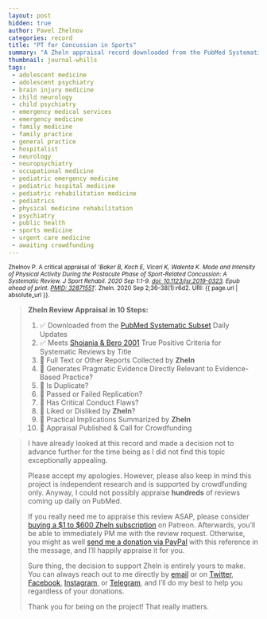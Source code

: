 ```yaml
---
layout: post
hidden: true
author: Pavel Zhelnov
categories: record
title: "PT for Concussion in Sports"
summary: "A Zheln appraisal record downloaded from the PubMed Systematic Subset daily updates."
thumbnail: journal-whills
tags:
 - adolescent medicine
 - adolescent psychiatry
 - brain injury medicine
 - child neurology
 - child psychiatry
 - emergency medical services
 - emergency medicine
 - family medicine
 - family practice
 - general practice
 - hospitalist
 - neurology
 - neuropsychiatry
 - occupational medicine
 - pediatric emergency medicine
 - pediatric hospital medicine
 - pediatric rehabilitation medicine
 - pediatrics
 - physical medicine rehabilitation
 - psychiatry
 - public health
 - sports medicine
 - urgent care medicine
 - awaiting crowdfunding
---
```


<small id="citation">Zhelnov P. A critical appraisal of _‘Baker B, Koch E, Vicari K, Walenta K. Mode and Intensity of Physical Activity During the Postacute Phase of Sport-Related Concussion: A Systematic Review. J Sport Rehabil. 2020 Sep 1:1-9. [doi: 10.1123/jsr.2019-0323](https://doi.org/10.1123/jsr.2019-0323). Epub ahead of print. [PMID: 32871551](https://pubmed.gov/32871551)’._ Zheln. 2020 Sep 2;36–38(1):r6d2. URI: {{ page.url | absolute_url }}.</small>

> **Zheln Review Appraisal in 10 Steps:**
>
> 1. ✅ Downloaded from the [PubMed Systematic Subset](https://github.com/p1m-ortho/qs-global-ortho-search-queries/blob/global-sr-query/README.md) Daily Updates
> 2. ✅ Meets [Shojania & Bero 2001](https://www.researchgate.net/publication/11820967_Taking_Advantage_of_the_Explosion_of_Systematic_Reviews_An_Efficient_MEDLINE_Search_Strategy) True Positive Criteria for Systematic Reviews by Title
> 3. 🔄 Full Text or Other Reports Collected by **Zheln**
> 4. 🔄 Generates Pragmatic Evidence Directly Relevant to Evidence-Based Practice?
> 5. 🔄 Is Duplicate?
> 6. 🔄 Passed or Failed Replication?
> 7. 🔄 Has Critical Conduct Flaws?
> 8. 🔄 Liked or Disliked by **Zheln**?
> 9. 🔄 Practical Implications Summarized by **Zheln**
> 10. 🔄 Appraisal Published & Call for Crowdfunding

> I have already looked at this record and made a decision not to advance further for the time being as I did not find this topic exceptionally appealing.
>
> Please accept my apologies. However, please also keep in mind this project is independent research and is supported by crowdfunding only. Anyway, I could not possibly appraise **hundreds** of reviews coming up daily on PubMed.
> 
> If you really need me to appraise this review ASAP, please consider [buying a $1 to $600 Zheln subscription](https://patreon.com/zheln) on Patreon. Afterwards, you’ll be able to immediately PM me with the review request. Otherwise, you might as well [send me a donation via PayPal](https://paypal.me/pjelnov) with this reference in the message, and I’ll happily appraise it for you.
> 
> Sure thing, the decision to support Zheln is entirely yours to make. You can always reach out to me directly by [email](mailto:pavel@zheln.com) or on [Twitter](https://twitter.com/drzhelnov), [Facebook](https://facebook.com/drzhelnov), [Instagram](https://instagram.com/igzheln), or [Telegram](https://t.me/drzhelnov), and I’ll do my best to help you regardless of your donations.
> 
> Thank you for being on the project! That really matters.
